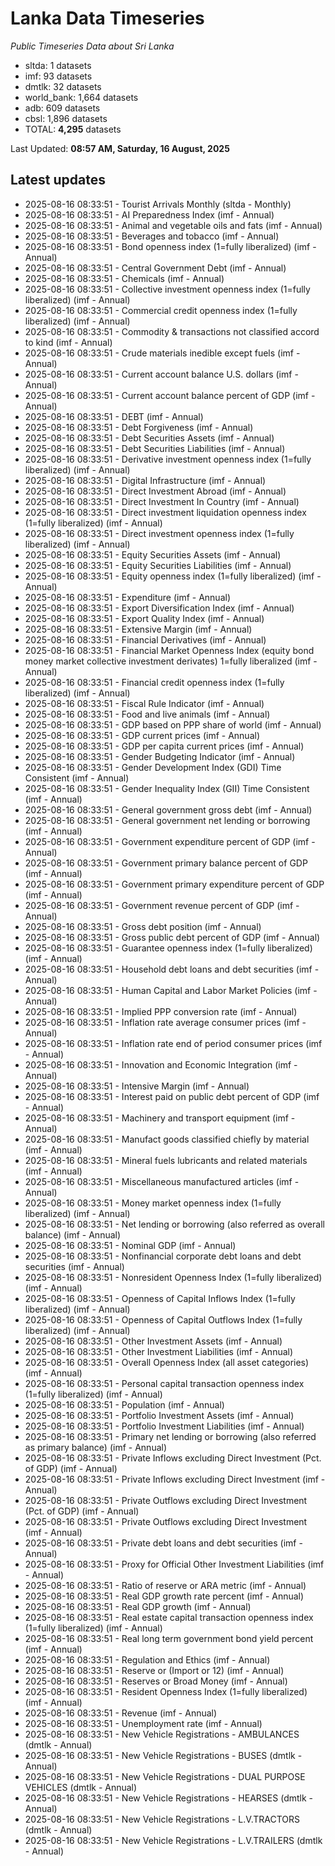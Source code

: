 # Lanka Data Timeseries
*Public Timeseries Data about Sri Lanka*

* sltda: 1 datasets
* imf: 93 datasets
* dmtlk: 32 datasets
* world_bank: 1,664 datasets
* adb: 609 datasets
* cbsl: 1,896 datasets
* TOTAL: **4,295** datasets

Last Updated: **08:57 AM, Saturday, 16 August, 2025**

## Latest updates

* 2025-08-16 08:33:51 - Tourist Arrivals Monthly (sltda - Monthly)
* 2025-08-16 08:33:51 - AI Preparedness Index (imf - Annual)
* 2025-08-16 08:33:51 - Animal and vegetable oils and fats (imf - Annual)
* 2025-08-16 08:33:51 - Beverages and tobacco (imf - Annual)
* 2025-08-16 08:33:51 - Bond openness index (1=fully liberalized) (imf - Annual)
* 2025-08-16 08:33:51 - Central Government Debt (imf - Annual)
* 2025-08-16 08:33:51 - Chemicals (imf - Annual)
* 2025-08-16 08:33:51 - Collective investment openness index (1=fully liberalized) (imf - Annual)
* 2025-08-16 08:33:51 - Commercial credit openness index (1=fully liberalized) (imf - Annual)
* 2025-08-16 08:33:51 - Commodity & transactions not classified accord to kind (imf - Annual)
* 2025-08-16 08:33:51 - Crude materials inedible except fuels (imf - Annual)
* 2025-08-16 08:33:51 - Current account balance U.S. dollars (imf - Annual)
* 2025-08-16 08:33:51 - Current account balance percent of GDP (imf - Annual)
* 2025-08-16 08:33:51 - DEBT (imf - Annual)
* 2025-08-16 08:33:51 - Debt Forgiveness (imf - Annual)
* 2025-08-16 08:33:51 - Debt Securities Assets (imf - Annual)
* 2025-08-16 08:33:51 - Debt Securities Liabilities (imf - Annual)
* 2025-08-16 08:33:51 - Derivative investment openness index (1=fully liberalized) (imf - Annual)
* 2025-08-16 08:33:51 - Digital Infrastructure (imf - Annual)
* 2025-08-16 08:33:51 - Direct Investment Abroad (imf - Annual)
* 2025-08-16 08:33:51 - Direct Investment In Country (imf - Annual)
* 2025-08-16 08:33:51 - Direct investment liquidation openness index (1=fully liberalized) (imf - Annual)
* 2025-08-16 08:33:51 - Direct investment openness index (1=fully liberalized) (imf - Annual)
* 2025-08-16 08:33:51 - Equity Securities Assets (imf - Annual)
* 2025-08-16 08:33:51 - Equity Securities Liabilities (imf - Annual)
* 2025-08-16 08:33:51 - Equity openness index (1=fully liberalized) (imf - Annual)
* 2025-08-16 08:33:51 - Expenditure (imf - Annual)
* 2025-08-16 08:33:51 - Export Diversification Index (imf - Annual)
* 2025-08-16 08:33:51 - Export Quality Index (imf - Annual)
* 2025-08-16 08:33:51 - Extensive Margin (imf - Annual)
* 2025-08-16 08:33:51 - Financial Derivatives (imf - Annual)
* 2025-08-16 08:33:51 - Financial Market Openness Index (equity bond money market collective investment derivates) 1=fully liberalized (imf - Annual)
* 2025-08-16 08:33:51 - Financial credit openness index (1=fully liberalized) (imf - Annual)
* 2025-08-16 08:33:51 - Fiscal Rule Indicator (imf - Annual)
* 2025-08-16 08:33:51 - Food and live animals (imf - Annual)
* 2025-08-16 08:33:51 - GDP based on PPP share of world (imf - Annual)
* 2025-08-16 08:33:51 - GDP current prices (imf - Annual)
* 2025-08-16 08:33:51 - GDP per capita current prices (imf - Annual)
* 2025-08-16 08:33:51 - Gender Budgeting Indicator (imf - Annual)
* 2025-08-16 08:33:51 - Gender Development Index (GDI) Time Consistent (imf - Annual)
* 2025-08-16 08:33:51 - Gender Inequality Index (GII) Time Consistent (imf - Annual)
* 2025-08-16 08:33:51 - General government gross debt (imf - Annual)
* 2025-08-16 08:33:51 - General government net lending or borrowing (imf - Annual)
* 2025-08-16 08:33:51 - Government expenditure percent of GDP (imf - Annual)
* 2025-08-16 08:33:51 - Government primary balance percent of GDP (imf - Annual)
* 2025-08-16 08:33:51 - Government primary expenditure percent of GDP (imf - Annual)
* 2025-08-16 08:33:51 - Government revenue percent of GDP (imf - Annual)
* 2025-08-16 08:33:51 - Gross debt position (imf - Annual)
* 2025-08-16 08:33:51 - Gross public debt percent of GDP (imf - Annual)
* 2025-08-16 08:33:51 - Guarantee openness index (1=fully liberalized) (imf - Annual)
* 2025-08-16 08:33:51 - Household debt loans and debt securities (imf - Annual)
* 2025-08-16 08:33:51 - Human Capital and Labor Market Policies (imf - Annual)
* 2025-08-16 08:33:51 - Implied PPP conversion rate (imf - Annual)
* 2025-08-16 08:33:51 - Inflation rate average consumer prices (imf - Annual)
* 2025-08-16 08:33:51 - Inflation rate end of period consumer prices (imf - Annual)
* 2025-08-16 08:33:51 - Innovation and Economic Integration (imf - Annual)
* 2025-08-16 08:33:51 - Intensive Margin (imf - Annual)
* 2025-08-16 08:33:51 - Interest paid on public debt percent of GDP (imf - Annual)
* 2025-08-16 08:33:51 - Machinery and transport equipment (imf - Annual)
* 2025-08-16 08:33:51 - Manufact goods classified chiefly by material (imf - Annual)
* 2025-08-16 08:33:51 - Mineral fuels lubricants and related materials (imf - Annual)
* 2025-08-16 08:33:51 - Miscellaneous manufactured articles (imf - Annual)
* 2025-08-16 08:33:51 - Money market openness index (1=fully liberalized) (imf - Annual)
* 2025-08-16 08:33:51 - Net lending or borrowing (also referred as overall balance) (imf - Annual)
* 2025-08-16 08:33:51 - Nominal GDP (imf - Annual)
* 2025-08-16 08:33:51 - Nonfinancial corporate debt loans and debt securities (imf - Annual)
* 2025-08-16 08:33:51 - Nonresident Openness Index (1=fully liberalized) (imf - Annual)
* 2025-08-16 08:33:51 - Openness of Capital Inflows Index (1=fully liberalized) (imf - Annual)
* 2025-08-16 08:33:51 - Openness of Capital Outflows Index (1=fully liberalized) (imf - Annual)
* 2025-08-16 08:33:51 - Other Investment Assets (imf - Annual)
* 2025-08-16 08:33:51 - Other Investment Liabilities (imf - Annual)
* 2025-08-16 08:33:51 - Overall Openness Index (all asset categories) (imf - Annual)
* 2025-08-16 08:33:51 - Personal capital transaction openness index (1=fully liberalized) (imf - Annual)
* 2025-08-16 08:33:51 - Population (imf - Annual)
* 2025-08-16 08:33:51 - Portfolio Investment Assets (imf - Annual)
* 2025-08-16 08:33:51 - Portfolio Investment Liabilities (imf - Annual)
* 2025-08-16 08:33:51 - Primary net lending or borrowing (also referred as primary balance) (imf - Annual)
* 2025-08-16 08:33:51 - Private Inflows excluding Direct Investment (Pct. of GDP) (imf - Annual)
* 2025-08-16 08:33:51 - Private Inflows excluding Direct Investment (imf - Annual)
* 2025-08-16 08:33:51 - Private Outflows excluding Direct Investment (Pct. of GDP) (imf - Annual)
* 2025-08-16 08:33:51 - Private Outflows excluding Direct Investment (imf - Annual)
* 2025-08-16 08:33:51 - Private debt loans and debt securities (imf - Annual)
* 2025-08-16 08:33:51 - Proxy for Official Other Investment Liabilities (imf - Annual)
* 2025-08-16 08:33:51 - Ratio of reserve or ARA metric (imf - Annual)
* 2025-08-16 08:33:51 - Real GDP growth rate percent (imf - Annual)
* 2025-08-16 08:33:51 - Real GDP growth (imf - Annual)
* 2025-08-16 08:33:51 - Real estate capital transaction openness index (1=fully liberalized) (imf - Annual)
* 2025-08-16 08:33:51 - Real long term government bond yield percent (imf - Annual)
* 2025-08-16 08:33:51 - Regulation and Ethics (imf - Annual)
* 2025-08-16 08:33:51 - Reserve or (Import or 12) (imf - Annual)
* 2025-08-16 08:33:51 - Reserves or Broad Money (imf - Annual)
* 2025-08-16 08:33:51 - Resident Openness Index (1=fully liberalized) (imf - Annual)
* 2025-08-16 08:33:51 - Revenue (imf - Annual)
* 2025-08-16 08:33:51 - Unemployment rate (imf - Annual)
* 2025-08-16 08:33:51 - New Vehicle Registrations - AMBULANCES (dmtlk - Annual)
* 2025-08-16 08:33:51 - New Vehicle Registrations - BUSES (dmtlk - Annual)
* 2025-08-16 08:33:51 - New Vehicle Registrations - DUAL PURPOSE VEHICLES (dmtlk - Annual)
* 2025-08-16 08:33:51 - New Vehicle Registrations - HEARSES (dmtlk - Annual)
* 2025-08-16 08:33:51 - New Vehicle Registrations - L.V.TRACTORS (dmtlk - Annual)
* 2025-08-16 08:33:51 - New Vehicle Registrations - L.V.TRAILERS (dmtlk - Annual)